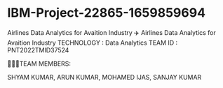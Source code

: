 # IBM-Project-22865-1659859694
Airlines Data Analytics for Avaition Industry
✈️ Airlines Data Analytics for Avaition Industry
   TECHNOLOGY : Data Analytics 
   TEAM ID : PNT2022TMID37524

🧑‍🤝‍🧑TEAM MEMBERS:

SHYAM KUMAR, ARUN KUMAR, MOHAMED IJAS, SANJAY KUMAR
